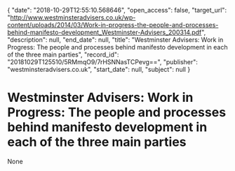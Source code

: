 {
  "date": "2018-10-29T12:55:10.568646", 
  "open_access": false, 
  "target_url": "http://www.westminsteradvisers.co.uk/wp-content/uploads/2014/03/Work-in-progress-the-people-and-processes-behind-manifesto-development_Westminster-Advisers_200314.pdf", 
  "description": null, 
  "end_date": null, 
  "title": "Westminster Advisers: Work in Progress: The people and processes behind manifesto development in each of the three main parties", 
  "record_id": "20181029T125510/5RMmqO9/7rHSNNasTCPevg==", 
  "publisher": "westminsteradvisers.co.uk", 
  "start_date": null, 
  "subject": null
}

# Westminster Advisers: Work in Progress: The people and processes behind manifesto development in each of the three main parties

None